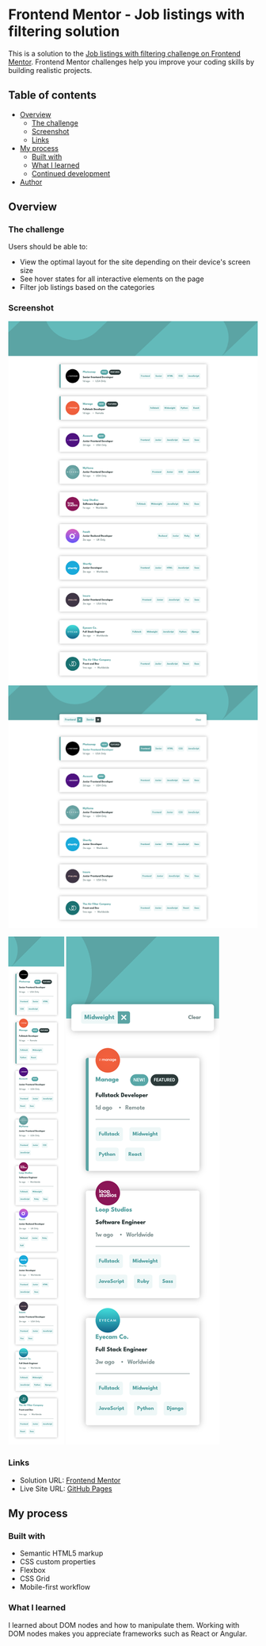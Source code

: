 # Frontend Mentor - Job listings with filtering solution

This is a solution to the [Job listings with filtering challenge on Frontend Mentor](https://www.frontendmentor.io/challenges/job-listings-with-filtering-ivstIPCt). Frontend Mentor challenges help you improve your coding skills by building realistic projects.

## Table of contents

- [Overview](#overview)
  - [The challenge](#the-challenge)
  - [Screenshot](#screenshot)
  - [Links](#links)
- [My process](#my-process)
  - [Built with](#built-with)
  - [What I learned](#what-i-learned)
  - [Continued development](#continued-development)
- [Author](#author)

## Overview

### The challenge

Users should be able to:

- View the optimal layout for the site depending on their device's screen size
- See hover states for all interactive elements on the page
- Filter job listings based on the categories

### Screenshot

![Desktop (1440px)](./screenshots/Desktop@1440.png)
![Desktop Active States (1440px)](./screenshots/Desktop@1440-Active.png)


![Mobile (375px)](./screenshots/Mobile@375.png)
![Mobile Navigation Active(375px)](./screenshots/Mobile@375-Active.png)


### Links

- Solution URL: [Frontend Mentor](https://www.frontendmentor.io/solutions/mobile-first-workflow-using-only-html-and-css-XzMG4edyHw)
- Live Site URL: [GitHub Pages](https://donchriscorleone.github.io/news-homepage-solution/)

## My process

### Built with

- Semantic HTML5 markup
- CSS custom properties
- Flexbox
- CSS Grid
- Mobile-first workflow

### What I learned

I learned about DOM nodes and how to manipulate them. Working with DOM nodes makes you appreciate frameworks such as React or Angular.